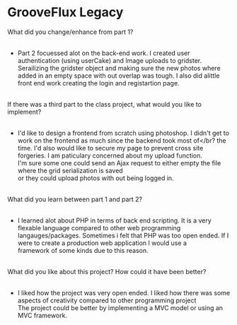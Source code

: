 # GrooveFlux Legacy

What did you change/enhance from part 1?</br></br>
- Part 2 focuessed alot on the back-end work. I created user authentication (using userCake) and Image uploads to gridster.</br>
  Serailizing the gridster object and making sure the new photos where added in an empty space with out overlap was tough. I also did alittle front end work creating the login and registartion page. </br></br>
  
If there was a third part to the class project, what would you like to implement?</br></br>
- I'd like to design a frontend from scratch using photoshop. I didn't get to work on the frontend as much since the backend took most of</br? the time. I'd also would like to secure my page to prevent cross site forgeries. I am paticulary concerned about my upload function.</br> I'm sure some one could send an Ajax request to  either empty the file where the grid serialization is saved </br> or they could upload photos with out being logged in.</br></br>

What did you learn between part 1 and part 2? </br></br>
- I learned alot about PHP in terms of back end scripting. It is a very flexable language compared to other web programming</br> langauges/packages. Sometimes i felt that PHP was too open ended. If I were to create a production web application I would use a</br> framework of some kinds due to this reason.</br></br>

What did you like about this project? How could it have been better? </br></br>
- I liked how the project was very open ended. I liked how there was some aspects of creativity compared to other programming project</br> The project could be better by implementing a MVC model or using an MVC framework. 
